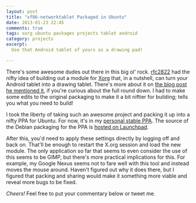 ```yaml
---
layout: post
title: "xf86-networktablet Packaged in Ubuntu"
date: 2013-01-23 22:45
comments: true 
tags: xorg ubuntu packages projects tablet android
category: projects
excerpt:
  Use that Android tablet of yours as a drawing pad!

---
```


There's some awesome dudes out there in this big ol' rock. [rfc2822][] had the 
nifty idea of building out a module for [Xorg][] that, in a nutshell, can
turn your Android tablet into a drawing tablet. There's more about it 
on [the blog post he mentioned it][blog_post], if you're curious about the
full round down. I had to make some edits to the original packaging to make 
it a bit niftier for building; tells you what you need to build!

I took the liberty of taking such an awesome project and packing it up into a 
nifty PPA for Ubuntu. For now, it's in my [personal stable PPA][ppa]. 
The source of the Debian packaging for the PPA is [hosted on Launchpad][lp].

After this, you'd need to apply these settings directly by logging off and
back on. That'll be enough to restart the X.org session and load the new
module. The only application so far that seems to even consider the use
of this seems to be GIMP, but there's more practical implications for this. For
example, my Google Nexus seems not to fare well with this tool and instead 
moves the mouse around. Haven't figured out why it does there, but I figured
that packing and sharing would make it something more viable and reveal more
bugs to be fixed.

*Cheers!* Feel free to put your commentary below or tweet me.

[rfc2822]: https://github.com/rfc2822
[xorg]: http://www.x.org/wiki/
[blog_post]: http://blog.dev001.net/post/40681591705/x-org-use-your-android-tablet-as-a-graphics-tablet
[ppa]: https://launchpad.net/~jackyalcine/+archive/stable
[lp]: https://code.launchpad.net/~jackyalcine/+junk/xf86-networktablet-debian

